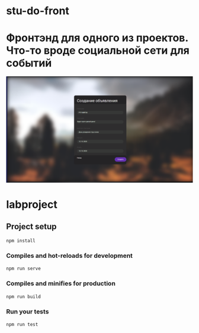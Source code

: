 # stu-do-front
Фронтэнд для одного из проектов. Что-то вроде социальной сети для событий
=======
![alt tag](https://github.com/NeuralNous/STU-DO/blob/main/Снимок.PNG?raw=true)
# labproject

## Project setup
```
npm install
```

### Compiles and hot-reloads for development
```
npm run serve
```

### Compiles and minifies for production
```
npm run build
```

### Run your tests
```
npm run test
```
